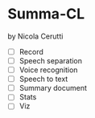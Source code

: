 # Summa-CL

by Nicola Cerutti

- [ ] Record
- [ ] Speech separation
- [ ] Voice recognition
- [ ] Speech to text
- [ ] Summary document
- [ ] Stats
- [ ] Viz
